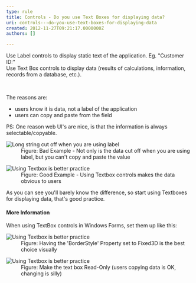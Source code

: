 ```yaml
---
type: rule
title: Controls - Do you use Text Boxes for displaying data?
uri: controls---do-you-use-text-boxes-for-displaying-data
created: 2012-11-27T09:21:17.0000000Z
authors: []

---
```




<span class='intro'> <p>Use Label controls to display static text of the application. Eg. &quot;Customer ID&#58;&quot;<br>Use Text Box controls to display data (results of calculations, information, records from a database, etc.).</p> </span>

​<div>The reasons are&#58;</div>
<ul><li>users know it is data, not a label of the application</li>
<li>users can copy and paste from the field</li></ul>
<div>PS&#58; One reason web UI's are nice, is that the information is always selectable/copyable.</div>
<dl class="badImage"><dt><img alt="Long string cut off when you are using label" src="http&#58;//www.ssw.com.au/ssw/Standards/Rules/Images/BetterInterface_LabelCutOff.jpg" /></dt>
<dd>Figure&#58; Bad Example - Not only is the data cut off when you are using label, but you can't copy and paste the value</dd></dl>
<dl class="goodImage"><dt><img alt="Using Textbox is better practice" src="http&#58;//www.ssw.com.au/ssw/Standards/Rules/Images/GoodTextbox.gif" /></dt>
<dd>Figure&#58; Good Example - Using Textbox controls makes the data obvious to users</dd></dl>
<div>As you can see you'll barely know the difference, so start using Textboxes for displaying data, that's good practice.</div>
<h4>More Information</h4>
<div>When using TextBox controls in Windows Forms, set them up like this&#58;</div>
<dl class="image"><dt><img alt="Using Textbox is better practice" src="http&#58;//www.ssw.com.au/ssw/Standards/Rules/Images/BorderStyle_1.gif" /></dt>
<dd>Figure&#58; Having the 'BorderStyle' Property set to Fixed3D is the best choice visually</dd></dl>
<dl class="image"><dt><img alt="Using Textbox is better practice" src="http&#58;//www.ssw.com.au/ssw/Standards/Rules/Images/ReadOnly_1.gif" /></dt>
<dd>Figure&#58; Make the text box Read-Only (users copying data is OK, changing is silly)</dd></dl>



